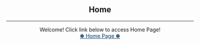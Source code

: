 <!DOCTYPE html>

<style>
#content /*Styles for Main Content area*/
{
margin-left:190px;
padding:10px;
font-family: Arial, Verdana, sans-serif;
      font-size: 16px;
background-color: #ffffff;
}
  
a:link    {color: #003961;}
a:visited {color: #003961;}
a:hover   {color: #ffffff;}
a:active  {color: #33ccff;}

</style>
<head>
  <body>
    <center> 
     <h2>Home</h2>
  <hr>Welcome! Click link below to access Home Page!<!--Creates a horizontal rule--><br>
  <a href="home.html">✽ Home Page ✽</a> <br>
     </center>
